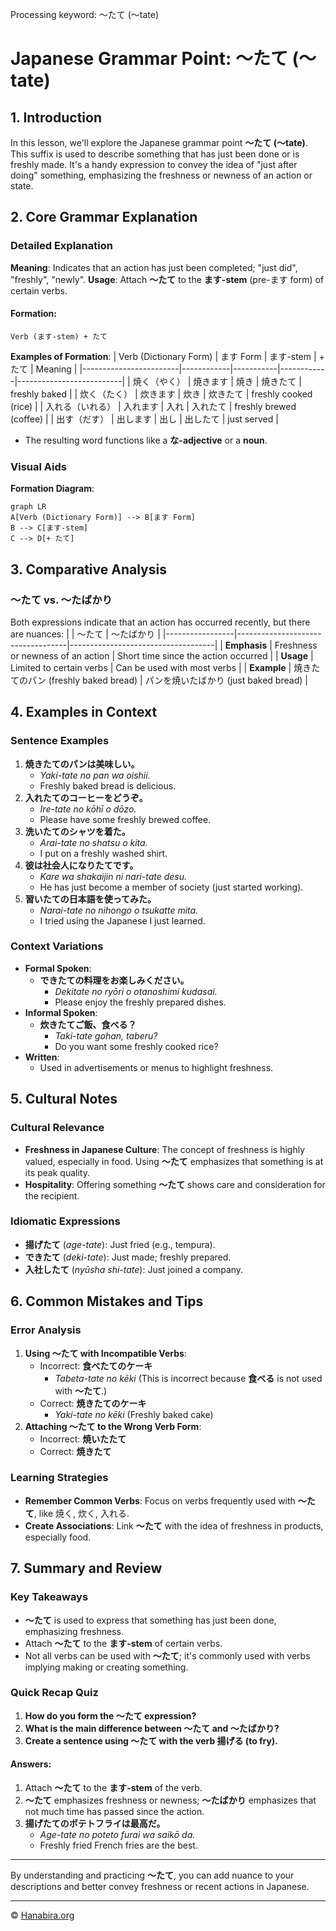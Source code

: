 Processing keyword: ～たて (～tate)
# Japanese Grammar Point: ～たて (～tate)

## 1. Introduction
In this lesson, we'll explore the Japanese grammar point **～たて (～tate)**. This suffix is used to describe something that has just been done or is freshly made. It's a handy expression to convey the idea of "just after doing" something, emphasizing the freshness or newness of an action or state.
## 2. Core Grammar Explanation
### Detailed Explanation
**Meaning**: Indicates that an action has just been completed; "just did", "freshly", "newly".
**Usage**: Attach **～たて** to the **ます-stem** (pre-ます form) of certain verbs.
#### Formation:
```
Verb (ます-stem) + たて
```
**Examples of Formation**:
| Verb (Dictionary Form) | ます Form  | ます-stem | + たて     | Meaning                  |
|------------------------|------------|-----------|------------|--------------------------|
| 焼く（やく）             | 焼きます     | 焼き        | 焼きたて    | freshly baked            |
| 炊く（たく）             | 炊きます     | 炊き        | 炊きたて    | freshly cooked (rice)    |
| 入れる（いれる）         | 入れます     | 入れ        | 入れたて    | freshly brewed (coffee)  |
| 出す（だす）             | 出します     | 出し        | 出したて    | just served              |
- The resulting word functions like a **な-adjective** or a **noun**.
### Visual Aids
**Formation Diagram**:
```mermaid
graph LR
A[Verb (Dictionary Form)] --> B[ます Form]
B --> C[ます-stem]
C --> D[+ たて]
```
## 3. Comparative Analysis
### ～たて vs. ～たばかり
Both expressions indicate that an action has occurred recently, but there are nuances:
|                 | ～たて                             | ～たばかり                         |
|-----------------|-----------------------------------|------------------------------------|
| **Emphasis**      | Freshness or newness of an action | Short time since the action occurred |
| **Usage**         | Limited to certain verbs          | Can be used with most verbs          |
| **Example**       | 焼きたてのパン (freshly baked bread) | パンを焼いたばかり (just baked bread)   |
## 4. Examples in Context
### Sentence Examples
1. **焼きたてのパンは美味しい。**
   - *Yaki-tate no pan wa oishii.*
   - Freshly baked bread is delicious.
2. **入れたてのコーヒーをどうぞ。**
   - *Ire-tate no kōhī o dōzo.*
   - Please have some freshly brewed coffee.
3. **洗いたてのシャツを着た。**
   - *Arai-tate no shatsu o kita.*
   - I put on a freshly washed shirt.
4. **彼は社会人になりたてです。**
   - *Kare wa shakaijin ni nari-tate desu.*
   - He has just become a member of society (just started working).
5. **習いたての日本語を使ってみた。**
   - *Narai-tate no nihongo o tsukatte mita.*
   - I tried using the Japanese I just learned.
### Context Variations
- **Formal Spoken**:
  - **できたての料理をお楽しみください。**
    - *Dekitate no ryōri o otanoshimi kudasai.*
    - Please enjoy the freshly prepared dishes.
- **Informal Spoken**:
  - **炊きたてご飯、食べる？**
    - *Taki-tate gohan, taberu?*
    - Do you want some freshly cooked rice?
- **Written**:
  - Used in advertisements or menus to highlight freshness.
## 5. Cultural Notes
### Cultural Relevance
- **Freshness in Japanese Culture**: The concept of freshness is highly valued, especially in food. Using **～たて** emphasizes that something is at its peak quality.
- **Hospitality**: Offering something **～たて** shows care and consideration for the recipient.
### Idiomatic Expressions
- **揚げたて** (*age-tate*): Just fried (e.g., tempura).
- **できたて** (*deki-tate*): Just made; freshly prepared.
- **入社したて** (*nyūsha shi-tate*): Just joined a company.
## 6. Common Mistakes and Tips
### Error Analysis
1. **Using ～たて with Incompatible Verbs**:
   - Incorrect: **食べたてのケーキ**
     - *Tabeta-tate no kēki* (This is incorrect because **食べる** is not used with **～たて**.)
   - Correct: **焼きたてのケーキ**
     - *Yaki-tate no kēki* (Freshly baked cake)
2. **Attaching ～たて to the Wrong Verb Form**:
   - Incorrect: **焼いたたて**
   - Correct: **焼きたて**
### Learning Strategies
- **Remember Common Verbs**: Focus on verbs frequently used with **～たて**, like 焼く, 炊く, 入れる.
- **Create Associations**: Link **～たて** with the idea of freshness in products, especially food.
## 7. Summary and Review
### Key Takeaways
- **～たて** is used to express that something has just been done, emphasizing freshness.
- Attach **～たて** to the **ます-stem** of certain verbs.
- Not all verbs can be used with **～たて**; it's commonly used with verbs implying making or creating something.
### Quick Recap Quiz
1. **How do you form the ～たて expression?**
2. **What is the main difference between ～たて and ～たばかり?**
3. **Create a sentence using ～たて with the verb 揚げる (to fry).**
#### Answers:
1. Attach **～たて** to the **ます-stem** of the verb.
2. **～たて** emphasizes freshness or newness; **～たばかり** emphasizes that not much time has passed since the action.
3. **揚げたてのポテトフライは最高だ。**
   - *Age-tate no poteto furai wa saikō da.*
   - Freshly fried French fries are the best.

---
By understanding and practicing **～たて**, you can add nuance to your descriptions and better convey freshness or recent actions in Japanese.


---

© [Hanabira.org](https://hanabira.org)
